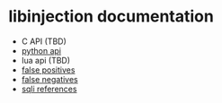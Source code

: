 libinjection documentation
==========================

* C API (TBD)
* [python api](/doc-sqli-python)
* lua api (TBD)
* [false positives](/doc-sqli-false-positive)
* [false negatives](/doc-sqli-false-negative)
* [sqli references](/doc-sqli-references)

